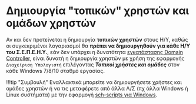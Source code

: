 # Δημιουργία "τοπικών" χρηστών και ομάδων χρηστών

Αν και δεν προτείνεται η δημιουργία **τοπικών χρηστών** στους Η/Υ, καθώς οι συγκεκριμένοι λογαριασμοί θα **πρέπει να δημιουργηθούν για κάθε Η/Υ του Σ.Ε.Π.Ε.Η.Υ.**, εάν δεν υπάρχει η δυνατότητα [εγκατάστασης Domain Controller](../client-server/index.md), είναι δυνατή η δημιουργία χρηστών με χρήση της εφαρμογής ```Διαχείριση Υπολογιστή``` επιλέγοντας ***Τοπικοί χρήστες και ομάδες*** στον κάθε Windows 7/8/10 σταθμό εργασίας.

!!!tip "Συμβουλή"
    Εναλλακτικά μπορείτε να δημιουργήσετε χρήστες και ομάδες χρηστών ή να τις μεταφέρετε από άλλα Λ/Σ (πχ άλλα Windows ή Linux συστήματα) με την εφαρμογή [sch-scripts για Windows](../software/sch-scripts.md).
